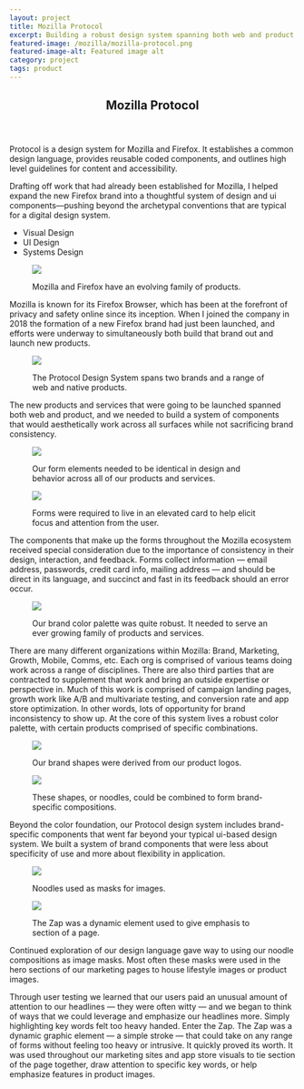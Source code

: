 ```yaml
---
layout: project
title: Mozilla Protocol
excerpt: Building a robust design system spanning both web and product surfaces for the Mozilla and Firefox family of products. 
featured-image: /mozilla/mozilla-protocol.png
featured-image-alt: Featured image alt
category: project
tags: product
---
```


<section class="grid intro">
  <header>
    <h2>Mozilla Protocol</h2>
  </header>
  <article>
    <p>Protocol is a design system for Mozilla and Firefox. It establishes a common design language, provides reusable coded components, and outlines high level guidelines for content and accessibility.</p>
    <p>Drafting off work that had already been established for Mozilla, I helped expand the new Firefox brand into a thoughtful system of design and ui components—pushing beyond the archetypal conventions that are typical for a digital design system.</p>
  </article>
  <footer>
    <ul>
      <li>Visual Design</li>
      <li>UI Design</li>
      <li>Systems Design</li>
    </ul>
  </footer>
</section>

<section class="grid image">
  <figure>
    <img class="feat-img" src="/img/mozilla/product-family.png">
    <figcaption>
      <p>Mozilla and Firefox have an evolving family of products.</p>
    </figcaption>
  </figure>
</section>

<section class="grid info">
  <article>
    <p>Mozilla is known for its Firefox Browser, which has been at the forefront of privacy and safety online since its inception. When I joined the company in 2018 the formation of a new Firefox brand had just been launched, and efforts were underway to simultaneously both build that brand out and launch new products. </p>
  </article>
</section>

<section class="grid image">
  <figure>
  <img class="feat-img" src="/img/mozilla/ui-components.png">
    <figcaption>
      <p>The Protocol Design System spans two brands and a range of web and native products.</p>
    </figcaption>
  </figure>
</section>

<section class="grid info">
  <article>
    <p>The new products and services that were going to be launched spanned both web and product, and we needed to build a system of components that would aesthetically work across all surfaces while not sacrificing brand consistency.</p>
  </article>
</section>

<section class="grid two-image">
  <figure>
  <img class="feat-img" src="/img/mozilla/ui-fields.png">
    <figcaption>
      <p>Our form elements needed to be identical in design and behavior across all of our products and services.</p>
    </figcaption>
  </figure>
  <figure>
  <img class="feat-img" src="/img/mozilla/ui-forms.png">
    <figcaption>
    <p>Forms were required to live in an elevated card to help elicit focus and attention from the user.</p>
    </figcaption>
  </figure>
</section>

<section class="grid info">
  <article>
    <p>The components that make up the forms throughout the Mozilla ecosystem received special consideration due to the importance of consistency in their design, interaction, and feedback.  Forms collect information — email address, passwords, credit card info, mailing address — and should be direct in its language, and succinct and fast in its feedback should an error occur.</p>
  </article>
</section>

<section class="grid image">
  <figure>
  <img class="feat-img" src="/img/mozilla/brand-colors.png">
    <figcaption>
      <p>Our brand color palette was quite robust. It needed to serve an ever growing family of products and services.</p>
    </figcaption>
  </figure>
</section>

<section class="grid info">
  <article>
    <p>There are many different organizations within Mozilla: Brand, Marketing, Growth, Mobile, Comms, etc. Each org is comprised of various teams doing work across a range of disciplines. There are also third parties that are contracted to supplement that work and bring an outside expertise or perspective in. Much of this work is comprised of campaign landing pages, growth work like A/B and multivariate testing, and conversion rate and app store optimization. In other words, lots of opportunity for brand inconsistency to show up. At the core of this system lives a robust color palette, with certain products comprised of specific combinations.</p>
  </article>
</section>

<section class="grid two-image">
  <figure>
  <img class="feat-img" src="/img/mozilla/noodles.png">
    <figcaption>
      <p>Our brand shapes were derived from our product logos.</p>
    </figcaption>
  </figure>
  <figure>
  <img class="feat-img" src="/img/mozilla/noodle-combo.png">
    <figcaption>
    <p>These shapes, or noodles, could be combined to form brand-specific compositions.</p>
    </figcaption>
  </figure>
</section>

<section class="grid info">
  <article>
    <p>Beyond the color foundation, our Protocol design system includes brand-specific components that went far beyond your typical ui-based design system. We built  a system of brand components that were less about specificity of use and more about flexibility in application. </p>
  </article>
</section>

<section class="grid two-image">
  <figure>
  <img class="feat-img" src="/img/mozilla/noodle-masks.png">
    <figcaption>
      <p>Noodles used as masks for images.</p>
    </figcaption>
  </figure>
  <figure>
  <img class="feat-img" src="/img/mozilla/zap.png">
    <figcaption>
    <p>The Zap was a dynamic element used to give emphasis to section of a page.</p>
    </figcaption>
  </figure>
</section>

<section class="grid info">
  <article>
    <p>Continued exploration of our design language gave way to using our noodle compositions as image masks. Most often these masks were used in the hero sections of our marketing pages to house lifestyle images or product images.</p>
    <p>Through user testing we learned that our users paid an unusual amount of attention to our headlines — they were often witty — and we began to think of ways that we could leverage and emphasize our headlines more. Simply highlighting key words felt too heavy handed. Enter the Zap. The Zap was a dynamic graphic element — a simple stroke — that could take on any range of forms without feeling too heavy or intrusive. It quickly proved its worth. It was used throughout our marketing sites and app store visuals to tie section of the page together, draw attention to specific key words, or help emphasize features in product images.</p>
  </article>
</section>
